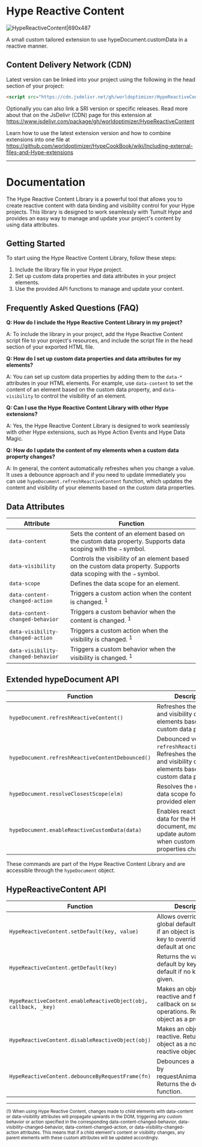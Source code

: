 # Hype Reactive Content

![HypeReactiveContent|690x487](https://playground.maxziebell.de/Hype/ReactiveContent/HypeReactiveContent.jpg)

A small custom tailored extension to use hypeDocument.customData in a reactive manner.


Content Delivery Network (CDN)
--

Latest version can be linked into your project using the following in the head section of your project:

```html
<script src="https://cdn.jsdelivr.net/gh/worldoptimizer/HypeReactiveContent/HypeReactiveContent.min.js"></script>
```
Optionally you can also link a SRI version or specific releases. 
Read more about that on the JsDelivr (CDN) page for this extension at https://www.jsdelivr.com/package/gh/worldoptimizer/HypeReactiveContent

Learn how to use the latest extension version and how to combine extensions into one file at
https://github.com/worldoptimizer/HypeCookBook/wiki/Including-external-files-and-Hype-extensions

---

# Documentation

The Hype Reactive Content Library is a powerful tool that allows you to create reactive content with data binding and visibility control for your Hype projects. This library is designed to work seamlessly with Tumult Hype and provides an easy way to manage and update your project's content by using data attributes.

## Getting Started

To start using the Hype Reactive Content Library, follow these steps:

1. Include the library file in your Hype project.
2. Set up custom data properties and data attributes in your project elements.
3. Use the provided API functions to manage and update your content.

## Frequently Asked Questions (FAQ)

**Q: How do I include the Hype Reactive Content Library in my project?**

A: To include the library in your project, add the Hype Reactive Content script file to your project's resources, and include the script file in the head section of your exported HTML file.

**Q: How do I set up custom data properties and data attributes for my elements?**

A: You can set up custom data properties by adding them to the `data-*` attributes in your HTML elements. For example, use `data-content` to set the content of an element based on the custom data property, and `data-visibility` to control the visibility of an element.

**Q: Can I use the Hype Reactive Content Library with other Hype extensions?**

A: Yes, the Hype Reactive Content Library is designed to work seamlessly with other Hype extensions, such as Hype Action Events and Hype Data Magic.

**Q: How do I update the content of my elements when a custom data property changes?**

A: In general, the content automatically refreshes when you change a value. It uses a debounce approach and if you need to update immediately you can use `hypeDocument.refreshReactiveContent` function, which updates the content and visibility of your elements based on the custom data properties.



## Data Attributes

| Attribute           | Function                                                                                                                                                    |
|---------------------|-------------------------------------------------------------------------------------------------------------------------------------------------------------|
| `data-content`      | Sets the content of an element based on the custom data property. Supports data scoping with the `⇢` symbol.                                              |
| `data-visibility`   | Controls the visibility of an element based on the custom data property. Supports data scoping with the `⇢` symbol.                                        |
| `data-scope`        | Defines the data scope for an element.                                                                                                                     |
| `data-content-changed-action` | Triggers a custom action when the content is changed. <sup>1</sup>                                                                                                    |
| `data-content-changed-behavior` | Triggers a custom behavior when the content is changed. <sup>1</sup>                                                                                                 |
| `data-visibility-changed-action` | Triggers a custom action when the visibility is changed. <sup>1</sup>                                                                                               |
| `data-visibility-changed-behavior` | Triggers a custom behavior when the visibility is changed. <sup>1</sup>                                                                                            |


## Extended hypeDocument API

| Function                                | Description                                                                                                                   |
|-----------------------------------------|-------------------------------------------------------------------------------------------------------------------------------|
| `hypeDocument.refreshReactiveContent()` | Refreshes the content and visibility of elements based on custom data properties.                                            |
| `hypeDocument.refreshReactiveContentDebounced()` | Debounced version of `refreshReactiveContent`. Refreshes the content and visibility of elements based on custom data properties.|
| `hypeDocument.resolveClosestScope(elm)` | Resolves the closest data scope for the provided element.                                                                   |
| `hypeDocument.enableReactiveCustomData(data)` | Enables reactive custom data for the Hype document, making it update automatically when custom data properties change.    |

These commands are part of the Hype Reactive Content Library and are accessible through the `hypeDocument` object.



## HypeReactiveContent API

| Function                        | Description                                                                                                                                    |
|---------------------------------|------------------------------------------------------------------------------------------------------------------------------------------------|
| `HypeReactiveContent.setDefault(key, value)`        | Allows overriding a global default by key or if an object is given as key to override all default at once.                                     |
| `HypeReactiveContent.getDefault(key)`               | Returns the value of a default by key or all default if no key is given.                                                                       |
| `HypeReactiveContent.enableReactiveObject(obj, callback, _key)` | Makes an object reactive and fires a callback on set operations. Returns the object as a proxy.                                               |
| `HypeReactiveContent.disableReactiveObject(obj)`    | Makes an object non-reactive. Returns the object as a non-reactive object.                                                                     |
| `HypeReactiveContent.debounceByRequestFrame(fn)`    | Debounces a function by requestAnimationFrame. Returns the debounced function.          



---

<sup>(1) When using Hype Reactive Content, changes made to child elements with data-content or data-visibility attributes will propagate upwards in the DOM, triggering any custom behavior or action specified in the corresponding data-content-changed-behavior, data-visibility-changed-behavior, data-content-changed-action, or data-visibility-changed-action attributes. This means that if a child element's content or visibility changes, any parent elements with these custom attributes will be updated accordingly.</sup>
